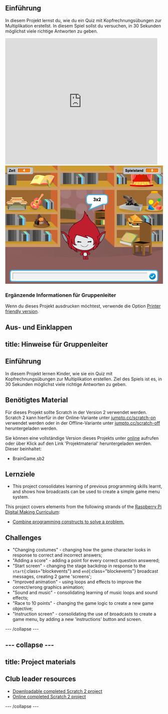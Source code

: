 ## Einführung

In diesem Projekt lernst du, wie du ein Quiz mit Kopfrechnungsübungen zur Multiplikation erstellst. In diesem Spiel sollst du versuchen, in 30 Sekunden möglichst viele richtige Antworten zu geben.

<div class="scratch-preview">
  <iframe allowtransparency="true" width="485" height="402" src="https://scratch.mit.edu/projects/embed/42225768/?autostart=false" frameborder="0"></iframe>
  <img src="images/brain-final.png">
</div>

### Ergänzende Informationen für Gruppenleiter

Wenn du dieses Projekt ausdrucken möchtest, verwende die Option [Printer friendly version](https://projects.raspberrypi.org/en/projects/brain-game/print).

## Aus- und Einklappen

## title: Hinweise für Gruppenleiter

## Einführung

In diesem Projekt lernen Kinder, wie sie ein Quiz mit Kopfrechnungsübungen zur Multiplikation erstellen. Ziel des Spiels ist es, in 30 Sekunden möglichst viele richtige Antworten zu geben.

## Benötigtes Material

Für dieses Projekt sollte Scratch in der Version 2 verwendet werden. Scratch 2 kann hierfür in der Online-Variante unter [jumpto.cc/scratch-on](http://jumpto.cc/scratch-on) verwendet werden oder in der Offline-Variante unter [jumpto.cc/scratch-off](http://jumpto.cc/scratch-off) heruntergeladen werden.

Sie können eine vollständige Version dieses Projekts unter [online](http://scratch.mit.edu/projects/42225768/#editor) aufrufen oder über Klick auf den Link 'Projektmaterial' heruntergeladen werden. Dieser beinhaltet:

* BrainGame.sb2

## Lernziele

* This project consolidates learning of previous programming skills learnt, and shows how broadcasts can be used to create a simple game menu system.

This project covers elements from the following strands of the [Raspberry Pi Digital Making Curriculum](http://rpf.io/curriculum):

* [Combine programming constructs to solve a problem.](https://www.raspberrypi.org/curriculum/programming/builder)

## Challenges

* "Changing costumes" - changing how the game character looks in response to correct and incorrect answers;
* "Adding a score" - adding a point for every correct question answered;
* "Start screen" - changing the stage backdrop in response to the `start`{:class="blockevents"} and `end`{:class="blockevents"} broadcast messages, creating 2 game 'screens';
* "Improved animation" - using loops and effects to improve the correct/wrong graphics animation;
* "Sound and music" - consolidating learning of music loops and sound effects;
* "Race to 10 points" - changing the game logic to create a new game objective;
* "Instruction screen" - consolidating the use of broadcasts to create a game menu, by adding a new 'instructions' button and screen.

\--- /collapse \---

## \--- collapse \---

## title: Project materials

## Club leader resources

* [Downloadable completed Scratch 2 project](resources/BrainGame.sb2)
* [Online completed Scratch 2 project](http://scratch.mit.edu/projects/42225768/#editor)

\--- /collapse \---